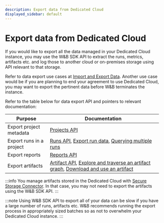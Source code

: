 ```yaml
---
description: Export data from Dedicated Cloud
displayed_sidebar: default
---
```


# Export data from Dedicated Cloud

If you would like to export all the data managed in your Dedicated Cloud instance, you may use the W&B SDK API to extract the runs, metrics, artifacts etc. and log those to another cloud or on-premises storage using API relevant to that storage. 

Refer to data export use cases at [Import and Export Data](../track/public-api-guide#export-data). Another use case would be if you are planning to end your agreement to use Dedicated Cloud, you may want to export the pertinent data before W&B terminates the instance.

Refer to the table below for data export API and pointers to relevant documentation:

| Purpose | Documentation |
|---------|---------------|
| Export project metadata | [Projects API](../../ref/python/public-api/api#projects) |
| Export runs in a project | [Runs API](../../ref/python/public-api/api#runs), [Export run data](../track/public-api-guide#export-run-data), [Querying multiple runs](../track/public-api-guide#querying-multiple-runs) |
| Export reports | [Reports API](../../ref/python/public-api/api#reports) |
| Export artifacts | [Artifact API](../../ref/python/public-api/api#artifact), [Explore and traverse an artifact graph](../artifacts/explore-and-traverse-an-artifact-graph), [Download and use an artifact](../artifacts/download-and-use-an-artifact#download-and-use-an-artifact-stored-on-wb) |

:::info
You manage artifacts stored in the Dedicated Cloud with [Secure Storage Connector](./secure-storage-connector). In that case, you may not need to export the artifacts using the W&B SDK API.
:::

:::note
Using W&B SDK API to export all of your data can be slow if you have a large number of runs, artifacts etc. W&B recommends running the export process in appropriately sized batches so as not to overwhelm your Dedicated Cloud instance.
:::